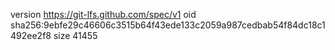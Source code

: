 version https://git-lfs.github.com/spec/v1
oid sha256:9ebfe29c46606c3515b64f43ede133c2059a987cedbab54f84dc18c1492ee2f8
size 41455
